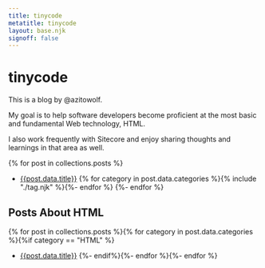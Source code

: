 ```yaml
---
title: tinycode
metatitle: tinycode
layout: base.njk
signoff: false
---
```


# tinycode

This is a blog by @azitowolf.

My goal is to help software developers become proficient at the most basic and fundamental Web technology, HTML.

I also work frequently with Sitecore and enjoy sharing thoughts and learnings in that area as well.

{% for post in collections.posts %}
- [{{post.data.title}}]({{post.url}}) {% for category in post.data.categories %}{% include "./tag.njk" %}{%- endfor %}
{%- endfor %}

## Posts About HTML

{% for post in collections.posts %}{% for category in post.data.categories %}{%if category == "HTML" %} 
- [{{post.data.title}}]({{post.url}})
{%- endif%}{%- endfor %}{%- endfor %}
